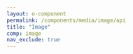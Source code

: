 ```yaml
---
layout: o-component
permalink: /components/media/image/api
title: "Image"
comp: image
nav_exclude: true
---
```

